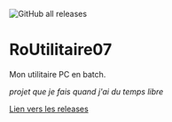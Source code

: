 ![GitHub all releases](https://img.shields.io/github/downloads/Robocnop/RoUtilitaire07/total)

# RoUtilitaire07
Mon utilitaire PC en batch. 

<i>projet que je fais quand j'ai du temps libre</i>

[Lien vers les releases](https://github.com/Robocnop/RoUtilitaire07/releases)
